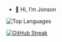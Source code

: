 - 👋 Hi, I’m Jonson

![Top Languages](https://github-readme-stats.vercel.app/api/top-langs/?username=jonson-ncube&layout=compact&theme=dark)

[![GitHub Streak](https://streak-stats.demolab.com?user=jonson-ncube&theme=dark&hide_border=true)](https://git.io/streak-stats) 

<!---
jonson-ncube/jonson-ncube is a ✨ special ✨ repository because its `README.md` (this file) appears on your GitHub profile.
You can click the Preview link to take a look at your changes.
--->
